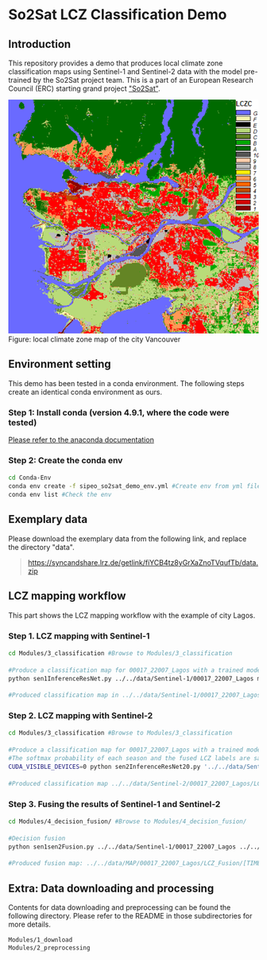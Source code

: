 # So2Sat LCZ Classification Demo
## Introduction
This repository provides a demo that produces local climate zone classification maps using Sentinel-1 and Sentinel-2 data with the model pre-trained by the So2Sat project team. This is a part of an European Research Council (ERC) starting grand project ["So2Sat"](http://www.so2sat.eu/).

<img src="data/MAP/lcz_vancouver.png" width="600" alt="vancouver lcz map">
Figure: local climate zone map of the city Vancouver

## Environment setting
This demo has been tested in a conda environment. The following steps create an identical conda environment as ours.
### Step 1: Install conda (version 4.9.1, where the code were tested)
[Please refer to the anaconda documentation](https://docs.anaconda.com/anaconda/install/)
### Step 2: Create the conda env
```bash
cd Conda-Env
conda env create -f sipeo_so2sat_demo_env.yml #Create env from yml file
conda env list #Check the env
```

## Exemplary data
Please download the exemplary data from the following link, and replace the directory "data".
> https://syncandshare.lrz.de/getlink/fiYCB4tz8yGrXaZnoTVqufTb/data.zip

## LCZ mapping workflow
This part shows the LCZ mapping workflow with the example of city Lagos.
### Step 1. LCZ mapping with Sentinel-1
```bash
cd Modules/3_classification #Browse to Modules/3_classification

#Produce a classification map for 00017_22007_Lagos with a trained model and Sentinel-1 data
python sen1InferenceResNet.py ../../data/Sentinel-1/00017_22007_Lagos model/S1_RESNET20_BS32_LR1e-4_IN32-32-7_PRO52A-R10-GLOBAL_2019_06_22.h5

#Produced classification map in ../../data/Sentinel-1/00017_22007_Lagos/LCZ_ResNet/[TIME]/LCZLabel.tif
```

### Step 2. LCZ mapping with Sentinel-2
```bash
cd Modules/3_classification #Browse to Modules/3_classification

#Produce a classification map for 00017_22007_Lagos with a trained model and multi-seasonal Sentinel-2 images
#The softmax probability of each season and the fused LCZ labels are saved into geotiff files.
CUDA_VISIBLE_DEVICES=0 python sen2InferenceResNet20.py '../../data/Sentinel-2/00017_22007_Lagos' 'model/S2_RESNET20_BS16_LR2e-4_IN32-32-10_PRO-52-0R12_2019-06-27T10:16:53+02:00.hdf5'

#Produced classification map ../../data/Sentinel-2/00017_22007_Lagos/LCZ_ResNet20/00017_22007_Lagos_lab.tiff
```

### Step 3. Fusing the results of Sentinel-1 and Sentinel-2
```bash
cd Modules/4_decision_fusion/ #Browse to Modules/4_decision_fusion/

#Decision fusion
python sen1sen2Fusion.py ../../data/Sentinel-1/00017_22007_Lagos ../../data/Sentinel-2/00017_22007_Lagos

#Produced fusion map: ../../data/MAP/00017_22007_Lagos/LCZ_Fusion/[TIME]/s1_s2_fusion.tif
```

## Extra: Data downloading and processing
Contents for data downloading and preprocessing can be found the following directory. Please refer to the README in those subdirectories for more details.
```
Modules/1_download
Modules/2_preprocessing
```
